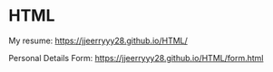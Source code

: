 # HTML
My resume: https://jjeerryyy28.github.io/HTML/

Personal Details Form: https://jjeerryyy28.github.io/HTML/form.html
